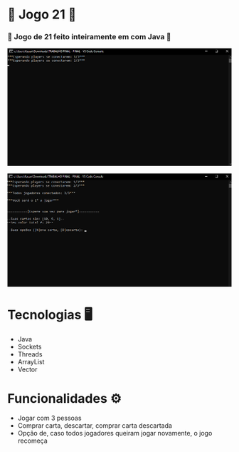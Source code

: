 # 🎲 Jogo 21 🎲 

### 🎲 Jogo de 21 feito inteiramente em com Java  🎲


![](https://github.com/kaugoncalves/Jogo-21/blob/main/print%201.png?raw=true)


![](https://github.com/kaugoncalves/Jogo-21/blob/main/print%202.png?raw=true)




# Tecnologias 🖥️
- Java
- Sockets
- Threads
- ArrayList
- Vector

# Funcionalidades ⚙️
- Jogar com 3 pessoas
- Comprar carta, descartar, comprar carta descartada
- Opção de, caso todos jogadores queiram jogar novamente, o jogo recomeça


